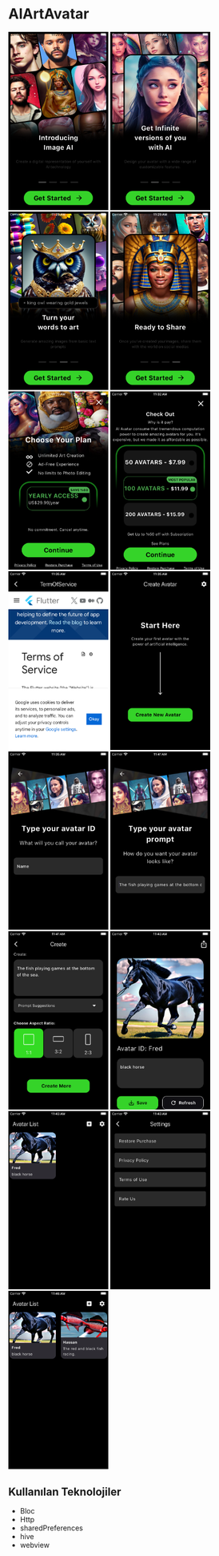 # AlArtAvatar

<img src="images/alartss1.png" alt="AlArtAvatar" width="200"> 
<img src="images/alartss2.png" alt="AlArtAvatar" width="200"> 
<img src="images/alartss3.png" alt="AlArtAvatar" width="200"> 
<img src="images/alartss4.png" alt="AlArtAvatar" width="200"> 
<img src="images/alartss5.png" alt="AlArtAvatar" width="200"> 
<img src="images/alartss6.png" alt="AlArtAvatar" width="200"> 
<img src="images/alartss7.png" alt="AlArtAvatar" width="200"> 
<img src="images/alartss8.png" alt="AlArtAvatar" width="200"> 
<img src="images/alartss9.png" alt="AlArtAvatar" width="200"> 
<img src="images/alartss10.png" alt="AlArtAvatar" width="200"> 
<img src="images/alartss11.png" alt="AlArtAvatar" width="200"> 
<img src="images/alartss12.png" alt="AlArtAvatar" width="200"> 
<img src="images/alartss13.png" alt="AlArtAvatar" width="200"> 
<img src="images/alartss14.png" alt="AlArtAvatar" width="200"> 
<img src="images/alartss15.png" alt="AlArtAvatar" width="200"> 

## Kullanılan Teknolojiler

- Bloc
- Http
- sharedPreferences
- hive
- webview
